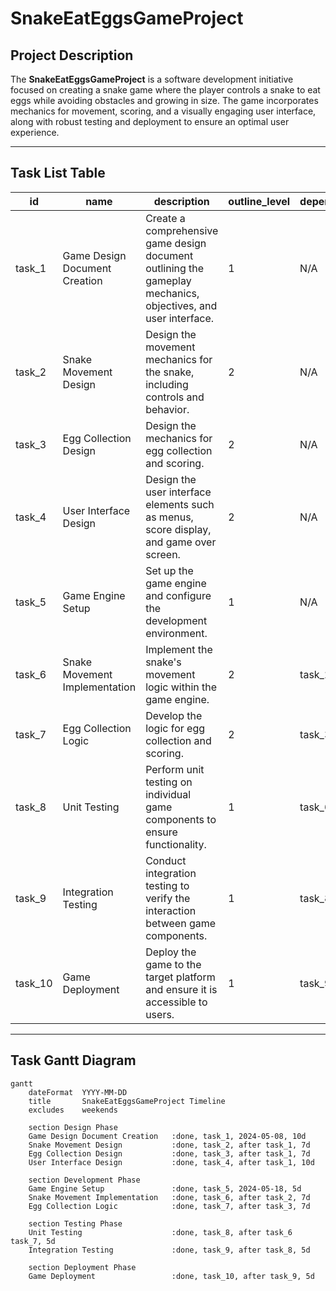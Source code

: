 # SnakeEatEggsGameProject

## Project Description
The **SnakeEatEggsGameProject** is a software development initiative focused on creating a snake game where the player controls a snake to eat eggs while avoiding obstacles and growing in size. The game incorporates mechanics for movement, scoring, and a visually engaging user interface, along with robust testing and deployment to ensure an optimal user experience.

---

## Task List Table

| id        | name                         | description                                                                                   | outline_level | dependent_tasks      | parent_task | child_tasks         | status       | estimated_effort_in_hours |
|-----------|------------------------------|-----------------------------------------------------------------------------------------------|---------------|----------------------|-------------|---------------------|--------------|--------------------------|
| task_1    | Game Design Document Creation | Create a comprehensive game design document outlining the gameplay mechanics, objectives, and user interface. | 1             | N/A                  | N/A         | task_2, task_3, task_4 | Not Started | 20                      |
| task_2    | Snake Movement Design        | Design the movement mechanics for the snake, including controls and behavior.                 | 2             | N/A                  | task_1      | N/A                 | Not Started  | 15                      |
| task_3    | Egg Collection Design        | Design the mechanics for egg collection and scoring.                                          | 2             | N/A                  | task_1      | N/A                 | Not Started  | 15                      |
| task_4    | User Interface Design        | Design the user interface elements such as menus, score display, and game over screen.        | 2             | N/A                  | task_1      | N/A                 | Not Started  | 25                      |
| task_5    | Game Engine Setup            | Set up the game engine and configure the development environment.                             | 1             | N/A                  | N/A         | task_6, task_7      | Not Started  | 15                      |
| task_6    | Snake Movement Implementation | Implement the snake's movement logic within the game engine.                                  | 2             | task_2               | task_5      | N/A                 | Not Started  | 20                      |
| task_7    | Egg Collection Logic         | Develop the logic for egg collection and scoring.                                             | 2             | task_3               | task_5      | N/A                 | Not Started  | 20                      |
| task_8    | Unit Testing                 | Perform unit testing on individual game components to ensure functionality.                   | 1             | task_6, task_7       | N/A         | N/A                 | Not Started  | 15                      |
| task_9    | Integration Testing          | Conduct integration testing to verify the interaction between game components.                | 1             | task_8               | N/A         | N/A                 | Not Started  | 15                      |
| task_10   | Game Deployment              | Deploy the game to the target platform and ensure it is accessible to users.                  | 1             | task_9               | N/A         | N/A                 | Not Started  | 15                      |

---

## Task Gantt Diagram

```mermaid
gantt
    dateFormat  YYYY-MM-DD
    title       SnakeEatEggsGameProject Timeline
    excludes    weekends

    section Design Phase
    Game Design Document Creation   :done, task_1, 2024-05-08, 10d
    Snake Movement Design           :done, task_2, after task_1, 7d
    Egg Collection Design           :done, task_3, after task_1, 7d
    User Interface Design           :done, task_4, after task_1, 10d

    section Development Phase
    Game Engine Setup               :done, task_5, 2024-05-18, 5d
    Snake Movement Implementation   :done, task_6, after task_2, 7d
    Egg Collection Logic            :done, task_7, after task_3, 7d

    section Testing Phase
    Unit Testing                    :done, task_8, after task_6 task_7, 5d
    Integration Testing             :done, task_9, after task_8, 5d

    section Deployment Phase
    Game Deployment                 :done, task_10, after task_9, 5d
```